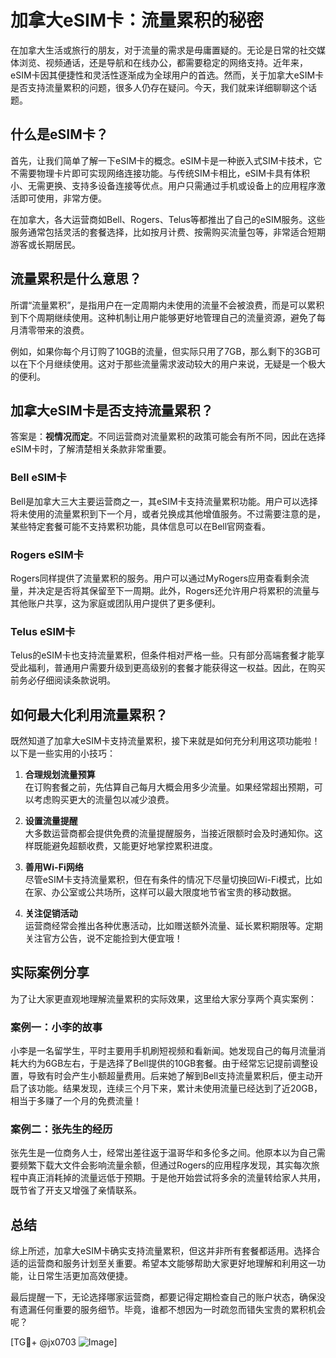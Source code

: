 # 加拿大eSIM卡：流量累积的秘密

在加拿大生活或旅行的朋友，对于流量的需求是毋庸置疑的。无论是日常的社交媒体浏览、视频通话，还是导航和在线办公，都需要稳定的网络支持。近年来，eSIM卡因其便捷性和灵活性逐渐成为全球用户的首选。然而，关于加拿大eSIM卡是否支持流量累积的问题，很多人仍存在疑问。今天，我们就来详细聊聊这个话题。

## 什么是eSIM卡？

首先，让我们简单了解一下eSIM卡的概念。eSIM卡是一种嵌入式SIM卡技术，它不需要物理卡片即可实现网络连接功能。与传统SIM卡相比，eSIM卡具有体积小、无需更换、支持多设备连接等优点。用户只需通过手机或设备上的应用程序激活即可使用，非常方便。

在加拿大，各大运营商如Bell、Rogers、Telus等都推出了自己的eSIM服务。这些服务通常包括灵活的套餐选择，比如按月计费、按需购买流量包等，非常适合短期游客或长期居民。

## 流量累积是什么意思？

所谓“流量累积”，是指用户在一定周期内未使用的流量不会被浪费，而是可以累积到下个周期继续使用。这种机制让用户能够更好地管理自己的流量资源，避免了每月清零带来的浪费。

例如，如果你每个月订购了10GB的流量，但实际只用了7GB，那么剩下的3GB可以在下个月继续使用。这对于那些流量需求波动较大的用户来说，无疑是一个极大的便利。

## 加拿大eSIM卡是否支持流量累积？

答案是：**视情况而定**。不同运营商对流量累积的政策可能会有所不同，因此在选择eSIM卡时，了解清楚相关条款非常重要。

### Bell eSIM卡

Bell是加拿大三大主要运营商之一，其eSIM卡支持流量累积功能。用户可以选择将未使用的流量累积到下一个月，或者兑换成其他增值服务。不过需要注意的是，某些特定套餐可能不支持累积功能，具体信息可以在Bell官网查看。

### Rogers eSIM卡

Rogers同样提供了流量累积的服务。用户可以通过MyRogers应用查看剩余流量，并决定是否将其保留至下一周期。此外，Rogers还允许用户将累积的流量与其他账户共享，这为家庭或团队用户提供了更多便利。

### Telus eSIM卡

Telus的eSIM卡也支持流量累积，但条件相对严格一些。只有部分高端套餐才能享受此福利，普通用户需要升级到更高级别的套餐才能获得这一权益。因此，在购买前务必仔细阅读条款说明。

## 如何最大化利用流量累积？

既然知道了加拿大eSIM卡支持流量累积，接下来就是如何充分利用这项功能啦！以下是一些实用的小技巧：

1. **合理规划流量预算**  
   在订购套餐之前，先估算自己每月大概会用多少流量。如果经常超出预期，可以考虑购买更大的流量包以减少浪费。

2. **设置流量提醒**  
   大多数运营商都会提供免费的流量提醒服务，当接近限额时会及时通知你。这样既能避免超额收费，又能更好地掌控累积进度。

3. **善用Wi-Fi网络**  
   尽管eSIM卡支持流量累积，但在有条件的情况下尽量切换回Wi-Fi模式，比如在家、办公室或公共场所，这样可以最大限度地节省宝贵的移动数据。

4. **关注促销活动**  
   运营商经常会推出各种优惠活动，比如赠送额外流量、延长累积期限等。定期关注官方公告，说不定能捡到大便宜哦！

## 实际案例分享

为了让大家更直观地理解流量累积的实际效果，这里给大家分享两个真实案例：

### 案例一：小李的故事

小李是一名留学生，平时主要用手机刷短视频和看新闻。她发现自己的每月流量消耗大约为6GB左右，于是选择了Bell提供的10GB套餐。由于经常忘记提前调整设置，导致有时会产生小额超量费用。后来她了解到Bell支持流量累积后，便主动开启了该功能。结果发现，连续三个月下来，累计未使用流量已经达到了近20GB，相当于多赚了一个月的免费流量！

### 案例二：张先生的经历

张先生是一位商务人士，经常出差往返于温哥华和多伦多之间。他原本以为自己需要频繁下载大文件会影响流量余额，但通过Rogers的应用程序发现，其实每次旅程中真正消耗掉的流量远低于预期。于是他开始尝试将多余的流量转给家人共用，既节省了开支又增强了亲情联系。

## 总结

综上所述，加拿大eSIM卡确实支持流量累积，但这并非所有套餐都适用。选择合适的运营商和服务计划至关重要。希望本文能够帮助大家更好地理解和利用这一功能，让日常生活更加高效便捷。

最后提醒一下，无论选择哪家运营商，都要记得定期检查自己的账户状态，确保没有遗漏任何重要的服务细节。毕竟，谁都不想因为一时疏忽而错失宝贵的累积机会呢？

[TG💪+ @jx0703 ![Image](https://github.com/user-attachments/assets/dbca1d08-cadb-493c-b0ec-ad6f7a83f270)]
